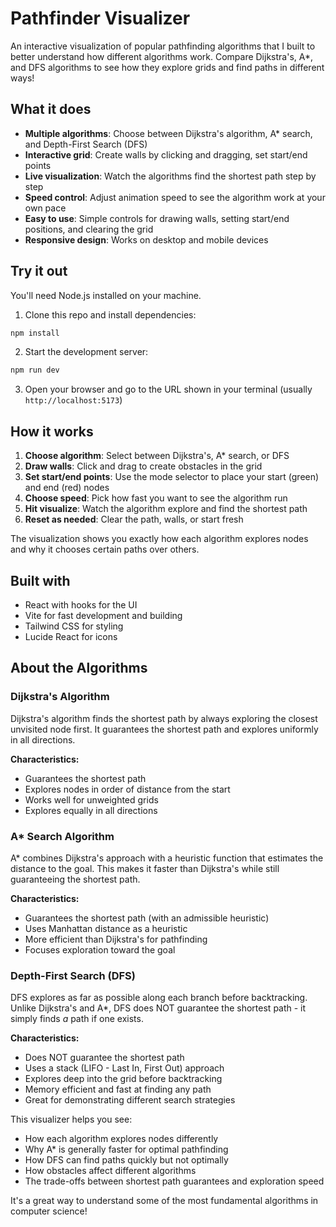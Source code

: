 # Pathfinder Visualizer

An interactive visualization of popular pathfinding algorithms that I built to better understand how different algorithms work. Compare Dijkstra's, A*, and DFS algorithms to see how they explore grids and find paths in different ways!

## What it does

- **Multiple algorithms**: Choose between Dijkstra's algorithm, A* search, and Depth-First Search (DFS)
- **Interactive grid**: Create walls by clicking and dragging, set start/end points
- **Live visualization**: Watch the algorithms find the shortest path step by step
- **Speed control**: Adjust animation speed to see the algorithm work at your own pace
- **Easy to use**: Simple controls for drawing walls, setting start/end positions, and clearing the grid
- **Responsive design**: Works on desktop and mobile devices

## Try it out

You'll need Node.js installed on your machine.

1. Clone this repo and install dependencies:
```bash
npm install
```

2. Start the development server:
```bash
npm run dev
```

3. Open your browser and go to the URL shown in your terminal (usually `http://localhost:5173`)

## How it works

1. **Choose algorithm**: Select between Dijkstra's, A* search, or DFS
2. **Draw walls**: Click and drag to create obstacles in the grid
3. **Set start/end points**: Use the mode selector to place your start (green) and end (red) nodes
4. **Choose speed**: Pick how fast you want to see the algorithm run
5. **Hit visualize**: Watch the algorithm explore and find the shortest path
6. **Reset as needed**: Clear the path, walls, or start fresh

The visualization shows you exactly how each algorithm explores nodes and why it chooses certain paths over others.

## Built with

- React with hooks for the UI
- Vite for fast development and building
- Tailwind CSS for styling
- Lucide React for icons

## About the Algorithms

### Dijkstra's Algorithm

Dijkstra's algorithm finds the shortest path by always exploring the closest unvisited node first. It guarantees the shortest path and explores uniformly in all directions.

**Characteristics:**
- Guarantees the shortest path
- Explores nodes in order of distance from the start
- Works well for unweighted grids
- Explores equally in all directions

### A* Search Algorithm

A* combines Dijkstra's approach with a heuristic function that estimates the distance to the goal. This makes it faster than Dijkstra's while still guaranteeing the shortest path.

**Characteristics:**
- Guarantees the shortest path (with an admissible heuristic)
- Uses Manhattan distance as a heuristic
- More efficient than Dijkstra's for pathfinding
- Focuses exploration toward the goal

### Depth-First Search (DFS)

DFS explores as far as possible along each branch before backtracking. Unlike Dijkstra's and A*, DFS does NOT guarantee the shortest path - it simply finds *a* path if one exists.

**Characteristics:**
- Does NOT guarantee the shortest path
- Uses a stack (LIFO - Last In, First Out) approach
- Explores deep into the grid before backtracking
- Memory efficient and fast at finding any path
- Great for demonstrating different search strategies

This visualizer helps you see:
- How each algorithm explores nodes differently
- Why A* is generally faster for optimal pathfinding
- How DFS can find paths quickly but not optimally
- How obstacles affect different algorithms
- The trade-offs between shortest path guarantees and exploration speed

It's a great way to understand some of the most fundamental algorithms in computer science!

